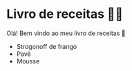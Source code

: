 # Livro de receitas :man_cook:

Olá! Bem vindo ao meu livro de receitas :wave:

- Strogonoff de frango
- Pavê
-  Mousse
